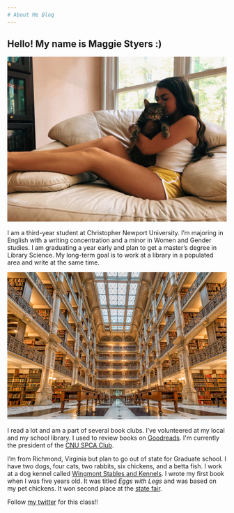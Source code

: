 ```yaml
---
# About Me Blog
---
```

## Hello! My name is Maggie Styers :)
![Me and Ash](https://github.com/maggiestyers/About-Me/blob/master/Images/MeAndAsh.jpg?raw=true)

I am a third-year student at Christopher Newport University. I’m majoring in English with a writing concentration and a minor in Women and Gender studies. I am graduating a year early and plan to get a master’s degree in Library Science. My long-term goal is to work at a library in a populated area and write at the same time. 

![Big Library](https://github.com/maggiestyers/About-Me/blob/master/Images/Library.jpg?raw=true) 

I read a lot and am a part of several book clubs. I’ve volunteered at my local and my school library. I used to review books on [Goodreads](https://www.goodreads.com). I'm currently the president of the [CNU SPCA Club](https://www.instagram.com/cnuspcaclub/). 

I’m from Richmond, Virginia but plan to go out of state for Graduate school. I have two dogs, four cats, two rabbits, six chickens, and a betta fish. I work at a dog kennel called [Wingmont Stables and Kennels](https://wingmont.com). I wrote my first book when I was five years old. It was titled *Eggs with Legs* and was based on my pet chickens. It won second place at the [state fair](https://www.statefairva.org).

Follow [my twitter](https://twitter.com/maggie_styers?lang=en) for this class!!
